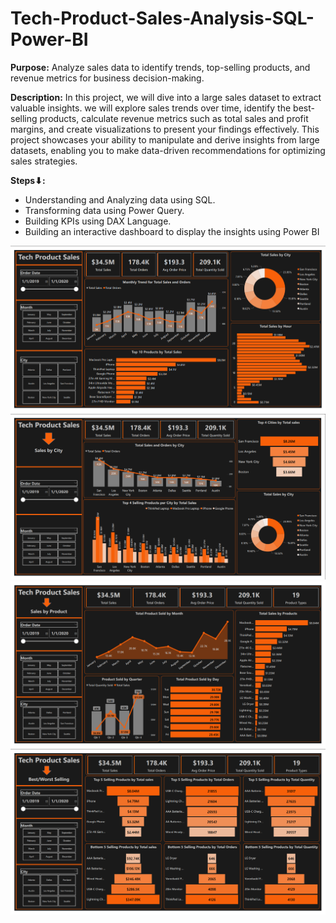 # Tech-Product-Sales-Analysis-SQL-Power-BI

**Purpose:** Analyze sales data to identify trends, top-selling products, and revenue metrics for business decision-making. 


**Description:** In this project, we will dive into a large sales dataset to extract valuable insights. we will explore sales trends over time, identify the best-selling products, calculate revenue metrics such as total sales and profit margins, and create visualizations to present your findings effectively. This project showcases your  ability to manipulate and derive insights from large datasets, enabling you to make data-driven recommendations for optimizing sales strategies.

**Steps⬇:**
- Understanding and Analyzing data using SQL.
- Transforming data using Power Query.
- Building KPIs using DAX Language.
- Building an interactive dashboard to display the insights using Power BI


<img src="Page_1.png">


<img src="Page_2.png">


<img src="Page_3.png">


<img src="Page_4.png">
